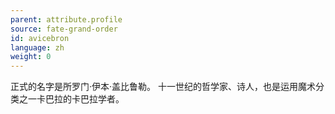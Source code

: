 ```yaml
---
parent: attribute.profile
source: fate-grand-order
id: avicebron
language: zh
weight: 0
---
```


正式的名字是所罗门·伊本·盖比鲁勒。
十一世纪的哲学家、诗人，也是运用魔术分类之一卡巴拉的卡巴拉学者。
